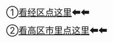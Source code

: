 <p><font size="5">①<a href="http://theyiqilai.com/?f/1.html" target="_self" title="" class="">看经区点这里</a>⬅⬅</font></p><p><font size="5">②<a href="http://theyiqilai.com/?t/10.html" target="_self" title="" class="">看高区市里点这里</a></font><span style="font-size: x-large;">⬅⬅</span></p>
